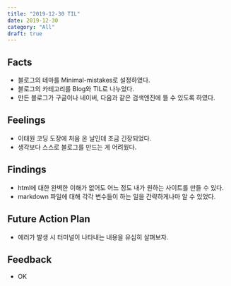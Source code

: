 ```yaml
---
title: "2019-12-30 TIL"
date: 2019-12-30
category: "All"
draft: true
---
```


## Facts

- 블로그의 테마를 Minimal-mistakes로 설정하였다.
- 블로그의 카테고리를 Blog와 TIL로 나누었다.
- 만든 블로그가 구글이나 네이버, 다음과 같은 검색엔진에 뜰 수 있도록 하였다.

## Feelings

- 이태원 코딩 도장에 처음 온 날인데 조금 긴장되었다.
- 생각보다 스스로 블로그를 만드는 게 어려웠다.

## Findings

- html에 대한 완벽한 이해가 없어도 어느 정도 내가 원하는 사이트를 만들 수 있다.
- markdown 파일에 대해 각각 변수들이 하는 일을 간략하게나마 알 수 있었다.

## Future Action Plan

- 에러가 발생 시 터미널이 나타내는 내용을 유심히 살펴보자.

## Feedback

- OK
